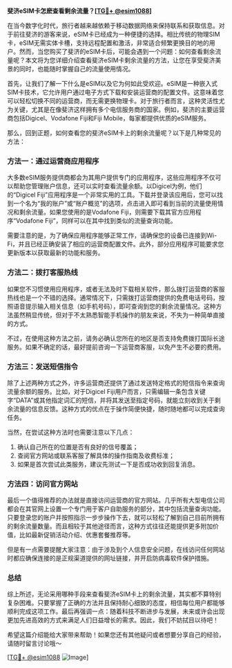 **斐济eSIM卡怎麽查看剩余流量？[[TG💪+ @esim1088](https://t.me/s/esim1088)]**

在当今数字化时代，旅行者越来越依赖于移动数据网络来保持联系和获取信息。对于前往斐济的游客来说，eSIM卡已经成为一种便捷的选择。相比传统的物理SIM卡，eSIM无需实体卡槽，支持远程配置和激活，非常适合频繁更换目的地的用户。然而，当您购买了斐济的eSIM卡后，可能会遇到一个问题：如何查看剩余流量呢？本文将为您详细介绍查看斐济eSIM卡剩余流量的方法，让您在享受斐济美景的同时，也能随时掌握自己的流量使用情况。

首先，让我们了解一下什么是eSIM以及它为何如此受欢迎。eSIM是一种嵌入式SIM卡技术，它允许用户通过电子方式下载和安装运营商的配置文件。这意味着您可以轻松切换不同的运营商，而无需更换物理卡。对于旅行者而言，这种灵活性尤为关键，尤其是在像斐济这样拥有多个电信服务商的国家。例如，斐济的主要运营商包括Digicel、Vodafone Fiji和Fiji Mobile，每家都提供优质的eSIM服务。

那么，回到正题，如何查看您的斐济eSIM卡上的剩余流量呢？以下是几种常见的方法：

### 方法一：通过运营商应用程序

大多数eSIM服务提供商都会为其用户提供专门的应用程序，这些应用程序不仅可以帮助您管理账户信息，还可以实时查看流量余额。以Digicel为例，他们的“Digicel Fiji”应用程序是一个非常实用的工具。下载并登录该应用后，您可以找到一个名为“我的账户”或“账户概览”的选项，点击进入即可看到当前的流量使用情况和剩余流量。如果您使用的是Vodafone Fiji，则需要下载其官方应用程序“Vodafone Fiji”，同样可以在其中找到类似的流量查询功能。

需要注意的是，为了确保应用程序能够正常工作，请确保您的设备已连接到Wi-Fi，并且已经正确安装了相应的运营商配置文件。此外，部分应用程序可能要求您更新版本以获取最新的功能和服务。

### 方法二：拨打客服热线

如果您不习惯使用应用程序，或者无法及时下载相关软件，那么拨打运营商的客服热线也是一个不错的选择。通常情况下，只需拨打运营商提供的免费电话号码，按照语音提示输入相关信息（如手机号码），即可查询到您的剩余流量情况。这种方法虽然稍显传统，但对于不太熟悉智能手机操作的朋友来说，不失为一种简单直接的方式。

不过，在使用这种方法之前，请务必确认您所在的地区是否支持免费拨打国际长途服务。如果不确定的话，最好提前咨询一下运营商客服，以免产生不必要的费用。

### 方法三：发送短信指令

除了上述两种方式之外，许多运营商还提供了通过发送特定格式的短信指令来查询流量余额的服务。比如，对于Digicel Fiji用户而言，只需编辑一条包含关键字“DATA”或其他指定词汇的短信，并将其发送至指定号码，就能立刻收到关于剩余流量的信息反馈。这种方式的优点在于操作简便快捷，随时随地都可以完成查询任务。

当然，在尝试这种方法时也需要注意以下几点：
1. 确认自己所在的位置是否有良好的信号覆盖；
2. 查阅官方网站或联系客服了解具体的操作指南及收费标准；
3. 如果是首次尝试此类服务，建议先测试一下是否成功收到回复消息。

### 方法四：访问官方网站

最后一个值得推荐的办法就是直接访问运营商的官方网站。几乎所有大型电信公司都会在其官网上设置一个专门用于客户自助服务的部分，其中包括流量查询功能。只要登录您的账户并按照指示一步步操作下去，就可以轻松了解到自己目前所拥有的剩余流量数量。而且相较于其他途径而言，这种方式往往还能提供更多附加价值，比如最新促销活动介绍、优惠套餐推荐等。

但是有一点需要提醒大家注意：由于涉及到个人信息安全问题，在线访问任何网站时都应确保连接的是正规渠道提供的网址链接，并开启防病毒软件保护措施。

### 总结

综上所述，无论采用哪种手段来查看斐济eSIM卡上的剩余流量，其实都不算特别复杂困难。只要掌握了正确的方法并且保持耐心细致的态度，相信每位用户都能够顺利完成这项工作。最后再强调一点：随着科技不断进步与发展，未来或许会出现更加先进高效的方式来满足人们日益增长的需求。因此，我们不妨拭目以待吧！

希望这篇介绍能给大家带来帮助！如果您还有其他疑问或者想要分享自己的经验，请随时留言讨论哦～ 

[[TG💪+ @esim1088](https://t.me/s/esim1088) ![Image](https://i.postimg.cc/4NQfJmqS/Snipaste-2025-05-13-00-14-12.png)]
